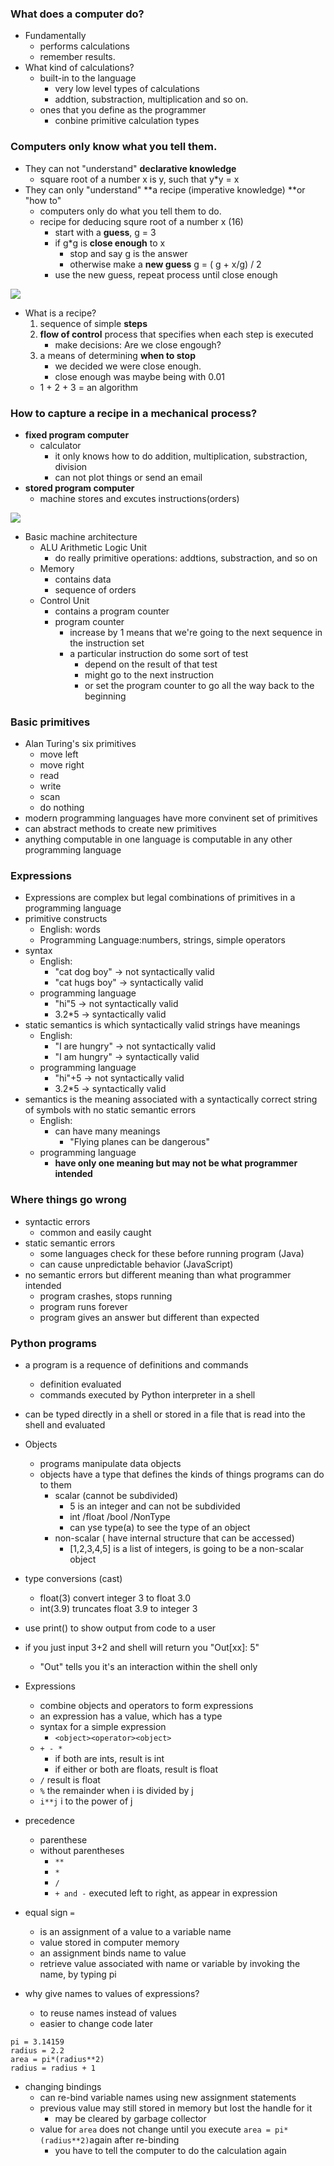 ### What does a computer do?
- Fundamentally
    - performs calculations
    - remember results.
- What kind of calculations?
    - built-in to the language
        - very low level types of calculations
        - addtion, substraction, multiplication and so on.
    - ones that you define as the programmer
        - conbine primitive calculation types

### Computers only know what you tell them.
- They can not "understand" **declarative knowledge**
    - square root of a number x is y, such that y*y = x
- They can only "understand" **a recipe (imperative knowledge) **or "how to"
    - computers only do what you tell them to do.
    - recipe for deducing squre root of  a number x (16)
        -  start with a **guess**, g = 3
        -  if g*g is **close enough** to x
            - stop and say g is the answer
            - otherwise make a **new guess** g = ( g + x/g) / 2
        - use the new guess, repeat process until close enough

![](pics/recipe.png)

- What is a recipe?
    1. sequence of simple **steps**
    2. **flow of control** process that specifies when each step is executed
        - make decisions: Are we close engough?
    3. a means of determining **when to stop**
        - we decided we were close enough.
        - close enough was maybe being with 0.01
    - 1 + 2 + 3  = an algorithm
### How to capture a recipe in a mechanical process?
- **fixed program computer**
    - calculator
        - it only knows how to do addition, multiplication, substraction, division
        - can not plot things or send an email
- **stored program computer**
    - machine stores and excutes instructions(orders)

![](pics/basic_machine_architecture.png)

- Basic machine architecture
    - ALU Arithmetic Logic Unit
        - do really primitive operations: addtions, substraction, and so on
    - Memory
        - contains data
        - sequence of orders
    - Control Unit
        - contains a program counter
        - program counter
            - increase by 1 means that we're going to the next sequence in the instruction set
            - a particular instruction do some sort of test
                - depend on the result of that test
                - might go to the next instruction
                - or set the program counter to go all the way back to the beginning

### Basic primitives
- Alan Turing's six primitives
    - move left
    - move right
    - read
    - write
    - scan
    - do nothing
- modern programming languages have more convinent set of primitives
- can abstract methods to create new primitives
- anything computable in one language is computable in any other programming language

### Expressions
- Expressions are complex but legal combinations of primitives in a programming language
- primitive constructs
    - English: words
    - Programming Language:numbers, strings, simple operators
- syntax
    - English:
        - "cat dog boy" -> not syntactically valid
        - "cat hugs boy" -> syntactically valid
    - programming language
        - "hi"5 -> not syntactically valid
        - 3.2*5 -> syntactically valid
- static semantics is which syntactically valid strings have meanings
    - English:
        - "I are hungry" -> not syntactically valid
        - "I am hungry" -> syntactically valid
    - programming language
        - "hi"+5 -> not syntactically valid
        - 3.2*5 -> syntactically valid
- semantics is the meaning associated with a syntactically correct string of symbols with no static semantic errors
    - English:
        - can have many meanings
            - "Flying planes can be dangerous"
    - programming language
        - **have only one meaning but may not be what programmer intended**

### Where things go wrong
- syntactic errors
    - common and easily caught
- static semantic errors
    - some languages check for these before running program (Java)
    - can cause unpredictable behavior (JavaScript)
- no semantic errors but different meaning than what programmer intended
    - program crashes, stops running
    - program runs forever
    - program gives an answer but different than expected

### Python programs
- a program is a requence of definitions and commands
    - definition evaluated
    - commands executed by Python interpreter in a shell
- can be typed directly in a shell or stored in a file that is read into the shell and evaluated
- Objects
    - programs manipulate data objects
    - objects have a type that defines the kinds of things programs can do to them
        - scalar (cannot be subdivided)
            - 5 is an integer and can not be subdivided
            - int /float /bool /NonType
            - can yse type(a) to see the type of an object
        - non-scalar ( have internal structure that can be accessed)
            - [1,2,3,4,5] is a list of integers, is going to be a non-scalar object

- type conversions (cast)
    - float(3) convert integer 3 to float 3.0
    - int(3.9) truncates float 3.9 to integer 3
- use print() to show output from code to a user
- if you just input 3+2 and shell will return you "Out[xx]: 5"
    - "Out" tells you it's an interaction within the shell only
- Expressions
    - combine objects and operators to form expressions
    - an expression has a value, which has a type
    - syntax for a simple expression
        - `<object><operator><object>`
    - `+ - *`
        - if both are ints, result is int
        - if either or both are floats, result is float
     - `/` result is float
    - `%` the remainder when i is divided by j
    - `i**j` i to the power of j
- precedence
    - parenthese
    - without parentheses
        - `**`
        - `*`
        - `/`
        - `+ and -` executed left to right, as appear in expression
- equal sign `=`
    - is an assignment of a value to a variable name
    - value stored in computer memory
    - an assignment binds name to value
    - retrieve value associated with name or variable by invoking the name, by typing pi
- why give names to values of expressions?
    - to reuse names instead of values
    - easier to change code later
```
pi = 3.14159
radius = 2.2
area = pi*(radius**2)
radius = radius + 1
```
- changing bindings
    - can re-bind variable names using new assignment statements
    - previous value may still stored in memory but lost the handle for it
        - may be cleared by garbage collector
    - value for `area` does not change until you execute `area = pi*(radius**2)`again after re-binding
        - you have to tell the computer to do the calculation again